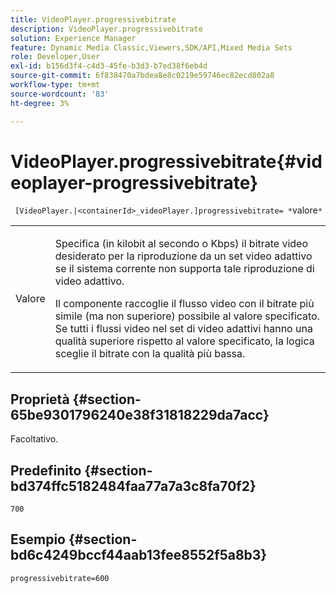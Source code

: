 ```yaml
---
title: VideoPlayer.progressivebitrate
description: VideoPlayer.progressivebitrate
solution: Experience Manager
feature: Dynamic Media Classic,Viewers,SDK/API,Mixed Media Sets
role: Developer,User
exl-id: b156d3f4-c4d3-45fe-b3d3-b7ed38f6eb4d
source-git-commit: 6f838470a7bdea8e8c0219e59746ec82ecd802a8
workflow-type: tm+mt
source-wordcount: '83'
ht-degree: 3%

---
```


# VideoPlayer.progressivebitrate{#videoplayer-progressivebitrate}

` [VideoPlayer.|<containerId>_videoPlayer.]progressivebitrate= *`valore`*`

<table id="table_678AFC7BC06F41188F820502D2014C1F"> 
 <tbody> 
  <tr> 
   <td colname="col1"> <p> Valore <span class="codeph"><span class="varname"></span></span> </p> </td> 
   <td colname="col2"> <p> Specifica (in kilobit al secondo o Kbps) il bitrate video desiderato per la riproduzione da un set video adattivo se il sistema corrente non supporta tale riproduzione di video adattivo. </p> <p>Il componente raccoglie il flusso video con il bitrate più simile (ma non superiore) possibile al valore specificato. Se tutti i flussi video nel set di video adattivi hanno una qualità superiore rispetto al valore specificato, la logica sceglie il bitrate con la qualità più bassa. </p> </td> 
  </tr> 
 </tbody> 
</table>

## Proprietà {#section-65be9301796240e38f31818229da7acc}

Facoltativo.

## Predefinito {#section-bd374ffc5182484faa77a7a3c8fa70f2}

`700`

## Esempio {#section-bd6c4249bccf44aab13fee8552f5a8b3}

`progressivebitrate=600`
